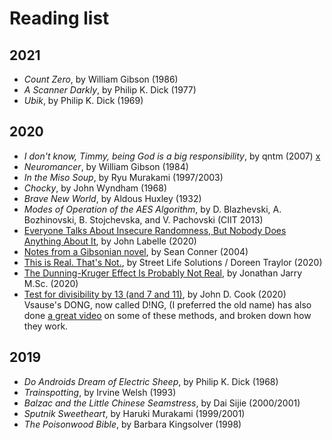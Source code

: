 # Reading list

## 2021

* _Count Zero_, by William Gibson (1986)
* _A Scanner Darkly_, by Philip K. Dick (1977)
* _Ubik_, by Philip K. Dick (1969)

## 2020

* _I don't know, Timmy, being God is a big responsibility_, by qntm (2007) [x](https://qntm.org/responsibility)
* _Neuromancer_, by William Gibson (1984)
* _In the Miso Soup_, by Ryu Murakami (1997/2003)
* _Chocky_, by John Wyndham (1968)
* _Brave New World_, by Aldous Huxley (1932)
* _Modes of Operation of the AES Algorithm_, by D. Blazhevski, A. Bozhinovski, B. Stojchevska, and V. Pachovski (CIIT 2013)
* [Everyone Talks About Insecure Randomness, But Nobody Does Anything About It](https://www.airza.net/2020/11/09/everyone-talks-about-insecure-randomness-but-nobody-does-anything-about-it.html), by John Labelle (2020)
* [Notes from a Gibsonian novel](http://boston.conman.org/2004/09/19), by Sean Conner (2004)
* [This is Real. That's Not.](https://streetlifesolutions.blogspot.com/2020/12/this-is-real-thats-not.html), by Street Life Solutions / Doreen Traylor (2020)
* [The Dunning-Kruger Effect Is Probably Not Real](https://www.mcgill.ca/oss/article/critical-thinking/dunning-kruger-effect-probably-not-real), by Jonathan Jarry M.Sc. (2020)
* [Test for divisibility by 13 (and 7 and 11)](https://www.johndcook.com/blog/2020/11/10/test-for-divisibility-by-13/), by John D. Cook (2020) 
  Vsause's DONG, now called D!NG, (I preferred the old name) has also done [a great video](https://www.youtube.com/watch?v=f6tHqOmIj1E) on some of these methods, and broken down how they work.

## 2019
* _Do Androids Dream of Electric Sheep_, by Philip K. Dick (1968)
* _Trainspotting_, by Irvine Welsh (1993)
* _Balzac and the Little Chinese Seamstress_, by Dai Sijie (2000/2001)
* _Sputnik Sweetheart_, by Haruki Murakami (1999/2001)
* _The Poisonwood Bible_, by Barbara Kingsolver (1998)
